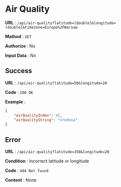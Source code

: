 # Air Quality

**URL** : `/api/air-quality?latitude=[double]&longitude=[double]&timezone=Europe%2FWarsaw`

**Mathod** : `GET`

**Authorize** : No

**Input Data** : No

## Success

**URL** : `/api/air-quality?latitude=50&longitude=20`

**Code** : `200 OK`

**Example** :

```json
{
    "airQualityIndex": 45,
    "airQualityString": "średnia"
}
```

## Error

**URL** : `/api/air-quality?latitude=350&longitude=20`

**Condition** : Incorrect latitude or longitude

**Code** : `404 Not found`

**Content** : None
